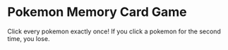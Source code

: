 # Pokemon Memory Card Game

Click every pokemon exactly once!
If you click a pokemon for the second time, you lose.

